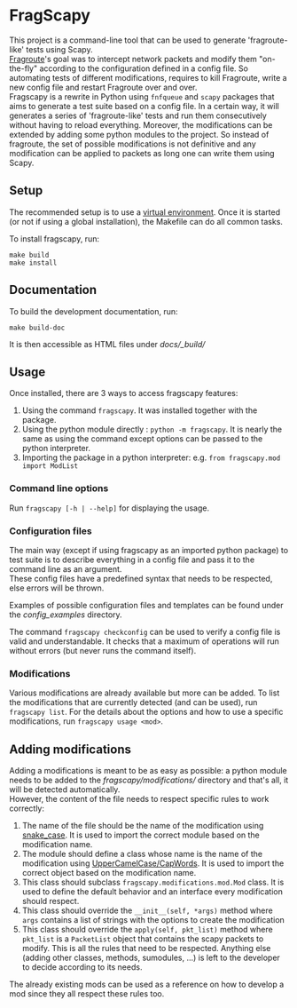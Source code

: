 # FragScapy

This project is a command-line tool that can be used to generate
'fragroute-like' tests using Scapy.  
[Fragroute](https://www.monkey.org/~dugsong/fragroute/)'s goal was to
intercept network packets and modify them "on-the-fly" according to the
configuration defined in a config file. So automating tests of different
modifications, requires to kill Fragroute, write a new config file and restart
Fragroute over and over.  
Fragscapy is a rewrite in Python using `fnfqueue` and `scapy` packages that
aims to generate a test suite based on a config file. In a certain way, it
will generates a series of 'fragroute-like' tests and run them consecutively
without having to reload everything. Moreover, the modifications can be
extended by adding some python modules to the project. So instead of fragroute,
the set of possible modifications is not definitive and any modification can be
applied to packets as long one can write them using Scapy.


## Setup

The recommended setup is to use a
[virtual environment](https://docs.python.org/3.5/library/venv.html). Once it
is started (or not if using a global installation), the Makefile can do all
common tasks. 

To install fragscapy, run:
```
make build
make install
```

## Documentation

To build the development documentation, run:
```
make build-doc
```
It is then accessible as HTML files under _docs/\_build/_


## Usage

Once installed, there are 3 ways to access fragscapy features:
1. Using the command `fragscapy`. It was installed together with the package.
2. Using the python module directly : `python -m fragscapy`. It is nearly the
    same as using the command except options can be passed to the python
    interpreter.
3. Importing the package in a python interpreter: e.g. ```from fragscapy.mod import ModList```


### Command line options

Run `fragscapy [-h | --help]` for displaying the usage.


### Configuration files

The main way (except if using fragscapy as an imported python package) to
test suite is to describe everything in a config file and pass it to the
command line as an argument.  
These config files have a predefined syntax that needs to be respected, else
errors will be thrown.

Examples of possible configuration files and templates can be found under the
_config\_examples_ directory.

The command `fragscapy checkconfig` can be used to verify a config file is
valid and understandable. It checks that a maximum of operations will run
without errors (but never runs the command itself).


### Modifications

Various modifications are already available but more can be added. To list
the modifications that are currently detected (and can be used), run
`fragscapy list`. For the details about the options and how to use a specific
modifications, run `fragscapy usage <mod>`.


## Adding modifications

Adding a modifications is meant to be as easy as possible: a python module
needs to be added to the _fragscapy/modifications/_ directory and that's all,
it will be detected automatically.  
However, the content of the file needs to respect specific rules to work
correctly:
1. The name of the file should be the name of the modification using
    [snake_case](https://en.wikipedia.org/wiki/Snake_case). It is used to
    import the correct module based on the modification name.
2. The module should define a class whose name is the name of the modification
    using [UpperCamelCase/CapWords](https://en.wikipedia.org/wiki/Camel_case).
    It is used to import the correct object based on the modification name.
3. This class should subclass `fragscapy.modifications.mod.Mod` class. It is
    used to define the default behavior and an interface every modification
    should respect.
4. This class should override the `__init__(self, *args)` method where `args`
    contains a list of strings with the options to create the modification
5. This class should override the `apply(self, pkt_list)` method where
    `pkt_list` is a `PacketList` object that contains the scapy packets to
    modify.
This is all the rules that need to be respected. Anything else (adding other
classes, methods, sumodules, ...) is left to the developer to decide according
to its needs.

The already existing mods can be used as a reference on how to develop a mod
since they all respect these rules too.
